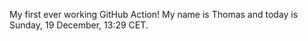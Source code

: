 My first ever working GitHub Action!
My name is Thomas and today is Sunday, 19 December, 13:29 CET. 
